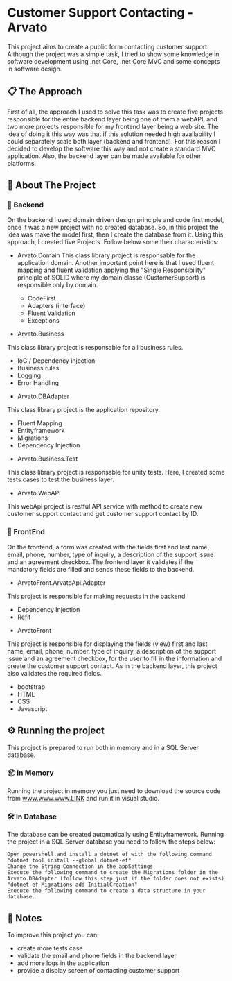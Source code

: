 # Customer Support Contacting - Arvato

This project aims to create a public form contacting customer support. Although the project was a simple task, I tried to show some knowledge in software development using .net Core, .net Core MVC and some concepts in software  design.

## 📋 The Approach 

First of all, the approach I used to solve this task was to create five projects responsible for the entire backend layer being one of them a webAPI, and two more projects responsible for my frontend layer being a web site. The idea of doing it this way was that if this solution needed high availability I could separately scale both layer (backend and frontend). For this reason I decided to develop the software this way and not create a standard MVC application. Also, the backend layer can be made available for other platforms.

## 🚀 About The Project

### 🔧 Backend

On the backend I used domain driven design principle and code first model, once it was a new project with no created database. So, in this project the idea was make the model first, then I create the database from it.
Using this approach, I created five Projects. Follow below some their characteristics:

* Arvato.Domain
  This class library project is responsable for the application domain. 
Another important point here is that I used fluent mapping and fluent validation applying the "Single Responsibility" principle of SOLID where my domain classe (CustomerSupport) is responsible only by domain.
  - CodeFirst
  - Adapters (interface)
  - Fluent Validation
  - Exceptions
 
* Arvato.Business
 
This class library project is responsable for all business rules.
  - IoC / Dependency injection
  - Business rules
  - Logging
  - Error Handling
 
* Arvato.DBAdapter

This class library project  is the application repository.
  - Fluent Mapping
  - Entityframework
  - Migrations
  - Dependency Injection
 
* Arvato.Business.Test

This class library project is responsable for unity tests. Here, I created some tests cases to test the business layer.

* Arvato.WebAPI

This webApi project is restful API service with method to create new customer support contact and get customer support contact by ID.

### 📄 FrontEnd

On the frontend, a form was created with the fields first and last name, email, phone, number, type of inquiry, a description of the support issue and an agreement checkbox. The frontend layer it validates if the mandatory fields are filled and sends these fields to the backend.

* ArvatoFront.ArvatoApi.Adapter

This project is responsible for making requests in the backend.
  - Dependency Injection
  - Refit

* ArvatoFront

This project is responsible for displaying the fields (view) first and last name, email, phone, number, type of inquiry, a description of the support issue and an agreement checkbox, for the user to fill in the information and create the customer support contact. 
As in the backend layer, this project also validates the required fields.
 - bootstrap
 - HTML
 - CSS
 - Javascript

## ⚙️ Running the project 
This project is prepared to run both in memory and in a SQL Server database.

### 📦 In Memory
Running the project in memory you just need to download the source code from www.www.www.LINK and run it in visual studio.

### 🛠️ In Database
The database can be created automatically using Entityframework.
Running the project in a SQL Server database you need to follow the steps below:
```
Open powershell and install a dotnet ef with the following command "dotnet tool install --global dotnet-ef"
Change the String Connection in the appSettings
Execute the following command to create the Migrations folder in the Arvato.DBAdapter (follow this step just if the folder does not exists) "dotnet ef Migrations add InitialCreation"
Execute the following command to create a data structure in your database.
```

## 📌 Notes
To improve this project you can:
 - create more tests case
 - validate the email and phone fields in the backend layer
 - add more logs in the application
 - provide a display screen of contacting customer support
